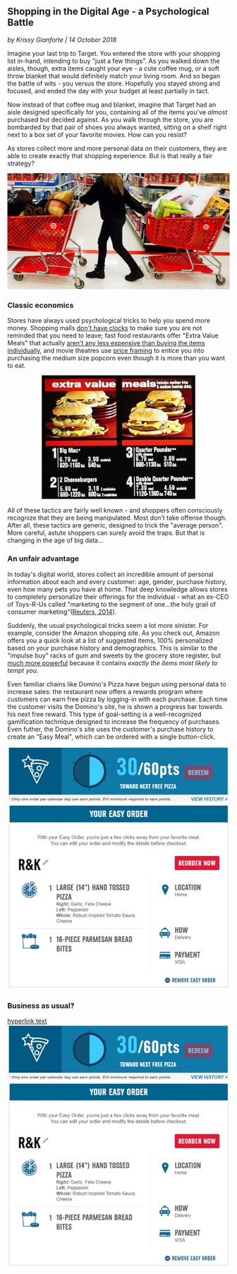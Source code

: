 
## Shopping in the Digital Age - a Psychological Battle
*by Krissy Gianforte | 14 October 2018*

Imagine your last trip to Target. You entered the store with your shopping list in-hand, intending to buy "just a few things". As you walked down the aisles, though, extra items caught your eye - a cute coffee mug, or a soft throw blanket that would definitely match your living room. And so began the battle of wits - you versus the store. Hopefully you stayed strong and focused, and ended the day with your budget at least partially in tact.

Now instead of that coffee mug and blanket, imagine that Target had an aisle designed specifically for you, containing all of the items you've *almost* purchased but decided against. As you walk through the store, you are bombarded by that pair of shoes you always wanted, sitting on a shelf right next to a box set of your favorite movies. How can you resist?

As stores collect more and more personal data on their customers, they are able to create exactly that shopping experience. But is that really a fair strategy?

<center>

![Just a few things...](Gianforte_Krissy_targetimage.jpg)

</center>

### Classic economics
Stores have always used psychological tricks to help you spend more money. Shopping malls [don't have clocks](https://www.cheatsheet.com/money-career/malls-dont-clocks-tricks-use-get-spend-money.html/) to make sure you are not reminded that you need to leave; fast food restaurants offer "Extra Value Meals" that actually [aren't any less expensive than buying the items individually](https://blogs.findlaw.com/common_law/2018/04/judge-mcdonalds-extra-value-meals-dont-need-to-cost-less-than-individual-items.html), and movie theatres use [price framing](https://www.forbes.com/sites/groupthink/2014/06/18/online-decision-making-what-really-drives-customers-to-choose-one-option-over-another/#6a2d11ce2bc4) to entice you into purchasing the medium size popcorn even though it is more than you want to eat.

<center>

![Really a value?](Gianforte_Krissy_mcdonaldsimage.jpg)

</center>

All of these tactics are fairly well known - and shoppers often consciously recognize that they are being manipulated. Most don't take offense though. After all, these tactics are generic, designed to trick the "average person". More careful, astute shoppers can surely avoid the traps. But that is changing in the age of big data...

### An unfair advantage
In today's digital world, stores collect an incredible amount of personal information about each and every customer: age, gender, purchase history, even how many pets you have at home. That deep knowledge allows stores to completely personalize their offerings for the individual - what an ex-CEO of Toys-R-Us called "marketing to the segment of one...the holy grail of consumer marketing"([Reuters, 2014](https://www.reuters.com/article/us-target-breach-datamining-idUSBREA0M1JM20140123)).

Suddenly, the usual psychological tricks seem a lot more sinister. For example, consider the Amazon shopping site. As you check out, Amazon offers you a quick look at a list of suggested items, 100% personalized based on your purchase history and demographics. This is similar to the "impulse buy" racks of gum and sweets by the grocery store register, but [much more powerful](https://www.mainstreethost.com/blog/psychology-of-online-buying/) because it contains *exactly the items most likely to tempt you*.

Even familiar chains like Domino's Pizza have begun using personal data to increase sales: the restaurant now offers a rewards program where customers can earn free pizza by logging-in with each purchase. Each time the customer visits the Domino's site, he is shown a progress bar towards his next free reward. This type of goal-setting is a well-recognized gamification technique designed to increase the frequency of purchases. Even futher, the Domino's site uses the customer's purchase history to create an "Easy Meal", which can be ordered with a single button-click.

<center>

![Personal Pizza](Gianforte_Krissy_dominosimage.jpg)

</center>


### Business as usual?


[hyperlink text](linkaddress)
![Image caption](Gianforte_Krissy_dominosimage.jpg)